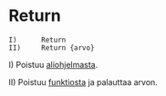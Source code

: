 <!--structure-->
Return
======

```eppabasic
I)      Return
II)     Return {arvo}
```

I) Poistuu [aliohjelmasta](manual:sub).

II) Poistuu [funktiosta](manual:function) ja palauttaa arvon.
